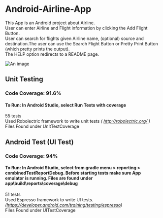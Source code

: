 # Android-Airline-App
This App is an Android project about Airline.</br>
User can enter Airline and Flight information by clicking the Add Flight Button.</br>
User can search for flights given Airline name, (optional) source and destination.The user can use the Search Flight Button or Pretty Print Button (which pretty prints the output).</br>
The HELP option redirects to a README page. 

![An image](Screenshot.jpg) <!-- .element height="50%" width="50%" -->


## Unit Testing
### Code Coverage: 91.6%
#### To Run: In Android Studio, select Run Tests with coverage
55 tests</br>
Used Robolectric framework to write unit tests *( http://robolectric.org/ )*</br>
Files Found under UnitTestCoverage



## Android Test (UI Test)
### Code Coverage: 94%
#### To Run: In Android Studio, select from gradle menu > reporting > combinedTestReportDebug. Before starting tests make sure App emulator is running. Files are found under app\build\reports\coverage\debug
51 tests</br>
Used Espresso framework to write UI tests. *(https://developer.android.com/training/testing/espresso)*</br>
Files Found under UITestCoverage


